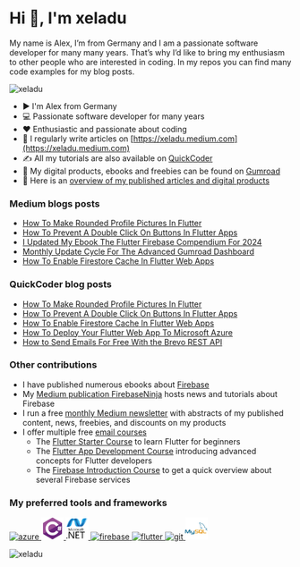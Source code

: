 # Hi 👋, I'm xeladu

My name is Alex, I’m from Germany and I am a passionate software developer for many many years. That’s why I’d like to bring my enthusiasm to other people who are interested in coding. In my repos you can find many code examples for my blog posts.

<p align="left"> <img src="https://komarev.com/ghpvc/?username=xeladu&label=Profile%20views&color=44ff00&style=plastic" alt="xeladu" /> </p>

- ▶  I'm Alex from Germany
- 💻 Passionate software developer for many years
- ❤  Enthusiastic and passionate about coding
- 📝 I regularly write articles on [https://xeladu.medium.com](https://xeladu.medium.com)
- ✍ All my tutorials are also available on [QuickCoder](https://quickcoder.org)
- 🏬 My digital products, ebooks and freebies can be found on [Gumroad](https://xeladu.gumroad.com)
- 📙 Here is an [overview of my published articles and digital products](https://xeladu.medium.com/%E2%84%B9-xeladus-info-point-find-quickly-what-you-need-bbe620e97d8c)

### Medium blogs posts
<!-- BLOG-POST-LIST:START -->
- [How To Make Rounded Profile Pictures In Flutter](https://levelup.gitconnected.com/how-to-make-rounded-profile-pictures-in-flutter-93821141e63a?source=rss-ae1e6291afc3------2)
- [How To Prevent A Double Click On Buttons In Flutter Apps](https://levelup.gitconnected.com/how-to-prevent-a-double-click-on-buttons-in-flutter-apps-a835ec8048bf?source=rss-ae1e6291afc3------2)
- [I Updated My Ebook The Flutter Firebase Compendium For 2024](https://medium.com/short-sweet-valuable/i-updated-my-ebook-the-flutter-firebase-compendium-for-2024-469081d5b806?source=rss-ae1e6291afc3------2)
- [Monthly Update Cycle For The Advanced Gumroad Dashboard](https://xeladu.medium.com/monthly-update-cycle-for-the-advanced-gumroad-dashboard-ab9545069959?source=rss-ae1e6291afc3------2)
- [How To Enable Firestore Cache In Flutter Web Apps](https://medium.com/firebase-ninja/how-to-enable-firestore-cache-in-flutter-web-apps-ffc15090c9a7?source=rss-ae1e6291afc3------2)
<!-- BLOG-POST-LIST:END -->

### QuickCoder blog posts
<!-- QC-BLOG-POST-LIST:START -->
- [How To Make Rounded Profile Pictures In Flutter](https://quickcoder.org/how-to-make-rounded-profile-pictures-in-flutter/?utm_source=rss&utm_medium=rss&utm_campaign=how-to-make-rounded-profile-pictures-in-flutter)
- [How To Prevent A Double Click On Buttons In Flutter Apps](https://quickcoder.org/how-to-prevent-a-double-click-on-buttons-in-flutter-apps/?utm_source=rss&utm_medium=rss&utm_campaign=how-to-prevent-a-double-click-on-buttons-in-flutter-apps)
- [How To Enable Firestore Cache In Flutter Web Apps](https://quickcoder.org/how-to-enable-firestore-cache-in-flutter-web-apps/?utm_source=rss&utm_medium=rss&utm_campaign=how-to-enable-firestore-cache-in-flutter-web-apps)
- [How To Deploy Your Flutter Web App To Microsoft Azure](https://quickcoder.org/how-to-deploy-your-flutter-web-app-to-microsoft-azure/?utm_source=rss&utm_medium=rss&utm_campaign=how-to-deploy-your-flutter-web-app-to-microsoft-azure)
- [How to Send Emails For Free With the Brevo REST API](https://quickcoder.org/free-emails-brevo-rest-api/?utm_source=rss&utm_medium=rss&utm_campaign=free-emails-brevo-rest-api)
<!-- QC-BLOG-POST-LIST:END -->

### Other contributions

- I have published numerous ebooks about [Firebase](https://xeladu.gumroad.com/?tags=firebase)
- My [Medium publication FirebaseNinja](https://medium.com/firebase-ninja) hosts news and tutorials about Firebase
- I run a free [monthly Medium newsletter](https://newsletter.quickcoder.org) with abstracts of my published content, news, freebies, and discounts on my products
- I offer multiple free [email courses](https://courses.quickcoder.org)
  - The [Flutter Starter Course](https://courses.quickcoder.org#flutterstarter) to learn Flutter for beginners
  - The [Flutter App Development Course](https://courses.quickcoder.org#flutterappdev) introducing advanced concepts for Flutter developers
  - The [Firebase Introduction Course](https://courses.quickcoder.org#firebaseintroduction) to get a quick overview about several Firebase services

### My preferred tools and frameworks
 <p>
  <a href="https://azure.microsoft.com/en-in/" target="_blank" rel="noreferrer"> <img src="https://www.vectorlogo.zone/logos/microsoft_azure/microsoft_azure-icon.svg" alt="azure" width="40" height="40"/> </a> 
  <a href="https://www.w3schools.com/cs/" target="_blank" rel="noreferrer"> <img src="https://raw.githubusercontent.com/devicons/devicon/master/icons/csharp/csharp-original.svg" alt="csharp" width="40" height="40"/> </a> 
  <a href="https://dotnet.microsoft.com/" target="_blank" rel="noreferrer"> <img src="https://raw.githubusercontent.com/devicons/devicon/master/icons/dot-net/dot-net-original-wordmark.svg" alt="dotnet" width="40" height="40"/> </a> 
  <a href="https://firebase.google.com/" target="_blank" rel="noreferrer"> <img src="https://www.vectorlogo.zone/logos/firebase/firebase-icon.svg" alt="firebase" width="40" height="40"/> </a> 
  <a href="https://flutter.dev" target="_blank" rel="noreferrer"> <img src="https://www.vectorlogo.zone/logos/flutterio/flutterio-icon.svg" alt="flutter" width="40" height="40"/> </a> 
  <a href="https://git-scm.com/" target="_blank" rel="noreferrer"> <img src="https://www.vectorlogo.zone/logos/git-scm/git-scm-icon.svg" alt="git" width="40" height="40"/> </a> 
  <a href="https://www.mysql.com/" target="_blank" rel="noreferrer"> <img src="https://raw.githubusercontent.com/devicons/devicon/master/icons/mysql/mysql-original-wordmark.svg" alt="mysql" width="40" height="40"/> </a> 
  </p>
  
  <p><img src="https://github-readme-stats.vercel.app/api/top-langs?username=xeladu&show_icons=true&theme=synthwave&locale=en&layout=compact" alt="xeladu" /></p>
